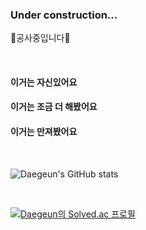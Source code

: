 ### Under construction...

🚜공사중입니다🚜

<br/>

#### 이거는 자신있어요

#### 이거는 조금 더 해봤어요

#### 이거는 만져봤어요


<br/>

![Daegeun's GitHub stats](https://github-readme-stats.vercel.app/api?username=gdaegeun539&count_private=true&show_icons=true)

<br/>

[![Daegeun의 Solved.ac 프로필](http://mazassumnida.wtf/api/v2/generate_badge?boj=ydk2284)](https://solved.ac/ydk2284)

<br/>

<!--
**gdaegeun539/gdaegeun539** is a ✨ _special_ ✨ repository because its `README.md` (this file) appears on your GitHub profile.

Here are some ideas to get you started:

- 🔭 I’m currently working on ...
- 🌱 I’m currently learning ...
- 👯 I’m looking to collaborate on ...
- 🤔 I’m looking for help with ...
- 💬 Ask me about ...
- 📫 How to reach me: ...
- 😄 Pronouns: ...
- ⚡ Fun fact: ...
-->
